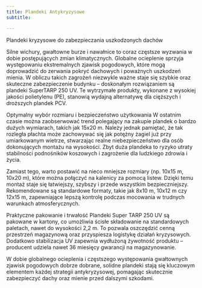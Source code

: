 ```yaml
---
title: Plandeki Antykryzysowe
subtitle: 

---
```


Plandeki kryzysowe do zabezpieczania uszkodzonych dachów

Silne wichury, gwałtowne burze i nawałnice to coraz częstsze wyzwania w dobie postępujących zmian klimatycznych. Globalne ocieplenie sprzyja występowaniu ekstremalnych zjawisk pogodowych, które mogą doprowadzić do zerwania pokryć dachowych i poważnych uszkodzeń mienia. W obliczu takich zagrożeń niezwykle ważne staje się szybkie oraz skuteczne zabezpieczenie budynku – doskonałym rozwiązaniem są plandeki SuperTARP 250 UV. Te wytrzymałe produkty, wykonane z wysokiej jakości polietylenu (PE), stanowią wydajną alternatywę dla cięższych i droższych plandek PCV.

Optymalny wybór rozmiaru i bezpieczeństwo użytkowania
W ostatnim czasie można zaobserwować trend polegający na zakupie plandek o bardzo dużych wymiarach, takich jak 15x20 m. Należy jednak pamiętać, że tak rozległa płachta może zachowywać się jak potężny żagiel już przy umiarkowanym wietrze, stwarzając realne niebezpieczeństwo dla osób dokonujących montażu na wysokości. Zbyt duża plandeka to ryzyko utraty stabilności podnośników koszowych i zagrożenie dla ludzkiego zdrowia i życia.

Zamiast tego, warto postawić na nieco mniejsze rozmiary (np. 10x15 m, 10x20 m), które można połączyć na kalenicy za pomocą listew. Dzięki temu montaż staje się łatwiejszy, szybszy i przede wszystkim bezpieczniejszy. Rekomendowane są standardowe formaty, takie jak 8x10 m, 10x12 m czy 12x15 m, zapewniające lepszą kontrolę podczas mocowania w trudnych warunkach atmosferycznych.

Praktyczne pakowanie i trwałość
Plandeki Super TARP 250 UV są pakowane w kartony, co umożliwia ścisłe składowanie na standardowych paletach, nawet do wysokości 2,2 m. To pozwala oszczędzić cenną przestrzeń magazynową oraz przyspiesza logistykę działań kryzysowych. Dodatkowo stabilizacja UV zapewnia wydłużoną żywotność produktu – producent udziela nawet 36 miesięcy gwarancji na magazynowanie.

W dobie globalnego ocieplenia i częstszego występowania gwałtownych zjawisk pogodowych dobrze dobrane, solidne plandeki stają się kluczowym elementem każdej strategii antykryzysowej, pomagając skutecznie zabezpieczyć dachy oraz mienie przed dalszymi szkodami.
